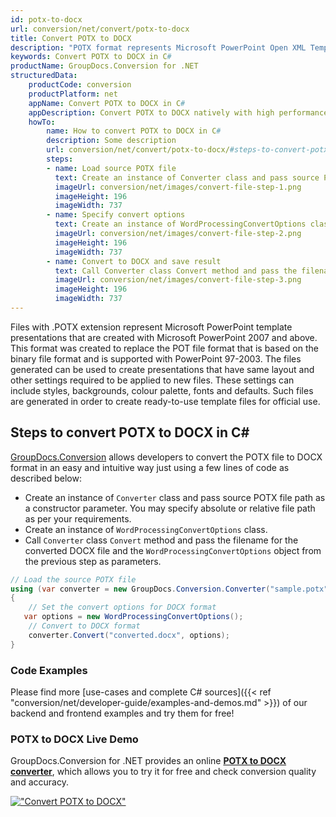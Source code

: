 ```yaml
---
id: potx-to-docx
url: conversion/net/convert/potx-to-docx
title: Convert POTX to DOCX
description: "POTX format represents Microsoft PowerPoint Open XML Template with .potx extension. Learn how to convert POTX to DOCX file programmatically in C# language using GroupDocs.Conversion for .NET library."
keywords: Convert POTX to DOCX in C#
productName: GroupDocs.Conversion for .NET
structuredData:
    productCode: conversion
    productPlatform: net
    appName: Convert POTX to DOCX in C#
    appDescription: Convert POTX to DOCX natively with high performance using C# language and server side GroupDocs.Conversion for .NET APIs, without the use of any software like Microsoft or Open Office.
    howTo:
        name: How to convert POTX to DOCX in C# 
        description: Some description
        url: conversion/net/convert/potx-to-docx/#steps-to-convert-potx-to-docx-in-c
        steps:
        - name: Load source POTX file 
          text: Create an instance of Converter class and pass source POTX file path as a constructor parameter. You may specify absolute or relative file path as per your requirements. 
          imageUrl: conversion/net/images/convert-file-step-1.png
          imageHeight: 196
          imageWidth: 737
        - name: Specify convert options 
          text: Create an instance of WordProcessingConvertOptions class.
          imageUrl: conversion/net/images/convert-file-step-2.png
          imageHeight: 196
          imageWidth: 737
        - name: Convert to DOCX and save result 
          text: Call Converter class Convert method and pass the filename for the converted HTML file and the WordProcessingConvertOptions object from the previous step as parameters.
          imageUrl: conversion/net/images/convert-file-step-3.png
          imageHeight: 196
          imageWidth: 737
---
```


Files with .POTX extension represent Microsoft PowerPoint template presentations that are created with Microsoft PowerPoint 2007 and above. This format was created to replace the POT file format that is based on the binary file format and is supported with PowerPoint 97-2003. The files generated can be used to create presentations that have same layout and other settings required to be applied to new files. These settings can include styles, backgrounds, colour palette, fonts and defaults. Such files are generated in order to create ready-to-use template files for official use.

## Steps to convert POTX to DOCX in C#

[GroupDocs.Conversion](https://products.groupdocs.com/conversion/net) allows developers to convert the POTX file to DOCX format in an easy and intuitive way just using a few lines of code as described below:

* Create an instance of `Converter` class and pass source POTX file path as a constructor parameter. You may specify absolute or relative file path as per your requirements. 
* Create an instance of `WordProcessingConvertOptions` class.
* Call `Converter` class `Convert` method and pass the filename for the converted DOCX file and the `WordProcessingConvertOptions` object from the previous step as parameters.

```csharp
// Load the source POTX file
using (var converter = new GroupDocs.Conversion.Converter("sample.potx"))
{
    // Set the convert options for DOCX format
   var options = new WordProcessingConvertOptions();
    // Convert to DOCX format
    converter.Convert("converted.docx", options);
}
```

### Code Examples

Please find more [use-cases and complete C# sources]({{< ref "conversion/net/developer-guide/examples-and-demos.md" >}}) of our backend and frontend examples and try them for free!

### POTX to DOCX Live Demo

GroupDocs.Conversion for .NET provides an online [**POTX to DOCX converter**](https://products.groupdocs.app/conversion/potx-to-docx), which allows you to try it for free and check conversion quality and accuracy.

[!["Convert POTX to DOCX"](conversion/net/images/convert-to-docx/convert-potx-to-docx.png)](https://products.groupdocs.app/conversion/potx-to-docx)
